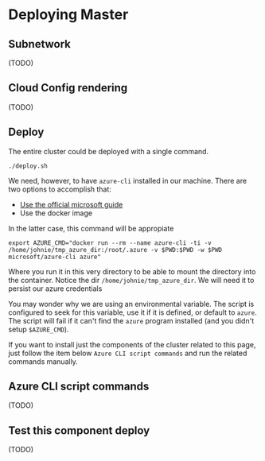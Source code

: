 # Deploying Master

## Subnetwork

(TODO)

## Cloud Config rendering

(TODO)

## Deploy

The entire cluster could be deployed with a single command.

```
./deploy.sh
```

We need, however, to have `azure-cli` installed in our machine. There are two
options to accomplish that:

* [Use the official microsoft guide](https://azure.microsoft.com/en-us/documentation/articles/xplat-cli-install/)
* Use the docker image

In the latter case, this command will be appropiate

```
export AZURE_CMD="docker run --rm --name azure-cli -ti -v /home/johnie/tmp_azure_dir:/root/.azure -v $PWD:$PWD -w $PWD microsoft/azure-cli azure"
```

Where you run it in this very directory to be able to mount the directory
into the container. Notice the dir `/home/johnie/tmp_azure_dir`. We will
need it to persist our azure credentials 

You may wonder why we are using an environmental variable. The script is
configured to seek for this variable, use it if it is defined, or default to
`azure`. The script will fail if it can't find the `azure` program installed
(and you didn't setup `$AZURE_CMD`).

If you want to install just the components of the cluster related to this page,
just follow the item below `Azure CLI script commands` and run the related
commands manually.


## Azure CLI script commands

(TODO)

## Test this component deploy

(TODO)
